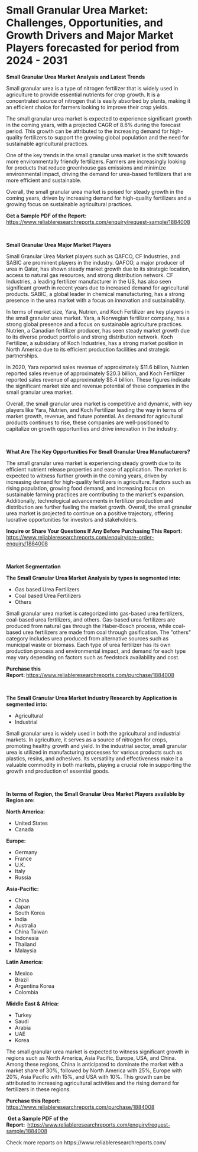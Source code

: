 <p><h1>Small Granular Urea Market: Challenges, Opportunities, and Growth Drivers and Major Market Players forecasted for period from 2024 - 2031</h1></p><p><strong>Small Granular Urea Market Analysis and Latest Trends</strong></p>
<p><p>Small granular urea is a type of nitrogen fertilizer that is widely used in agriculture to provide essential nutrients for crop growth. It is a concentrated source of nitrogen that is easily absorbed by plants, making it an efficient choice for farmers looking to improve their crop yields.</p><p>The small granular urea market is expected to experience significant growth in the coming years, with a projected CAGR of 8.6% during the forecast period. This growth can be attributed to the increasing demand for high-quality fertilizers to support the growing global population and the need for sustainable agricultural practices.</p><p>One of the key trends in the small granular urea market is the shift towards more environmentally friendly fertilizers. Farmers are increasingly looking for products that reduce greenhouse gas emissions and minimize environmental impact, driving the demand for urea-based fertilizers that are more efficient and sustainable.</p><p>Overall, the small granular urea market is poised for steady growth in the coming years, driven by increasing demand for high-quality fertilizers and a growing focus on sustainable agricultural practices.</p></p>
<p><strong>Get a Sample PDF of the Report:&nbsp;</strong> <a href="https://www.reliableresearchreports.com/enquiry/request-sample/1884008">https://www.reliableresearchreports.com/enquiry/request-sample/1884008</a></p>
<p>&nbsp;</p>
<p><strong>Small Granular Urea Major Market Players</strong></p>
<p><p>Small Granular Urea Market players such as QAFCO, CF Industries, and SABIC are prominent players in the industry. QAFCO, a major producer of urea in Qatar, has shown steady market growth due to its strategic location, access to natural gas resources, and strong distribution network. CF Industries, a leading fertilizer manufacturer in the US, has also seen significant growth in recent years due to increased demand for agricultural products. SABIC, a global leader in chemical manufacturing, has a strong presence in the urea market with a focus on innovation and sustainability.</p><p>In terms of market size, Yara, Nutrien, and Koch Fertilizer are key players in the small granular urea market. Yara, a Norwegian fertilizer company, has a strong global presence and a focus on sustainable agriculture practices. Nutrien, a Canadian fertilizer producer, has seen steady market growth due to its diverse product portfolio and strong distribution network. Koch Fertilizer, a subsidiary of Koch Industries, has a strong market position in North America due to its efficient production facilities and strategic partnerships.</p><p>In 2020, Yara reported sales revenue of approximately $11.6 billion, Nutrien reported sales revenue of approximately $20.3 billion, and Koch Fertilizer reported sales revenue of approximately $5.4 billion. These figures indicate the significant market size and revenue potential of these companies in the small granular urea market.</p><p>Overall, the small granular urea market is competitive and dynamic, with key players like Yara, Nutrien, and Koch Fertilizer leading the way in terms of market growth, revenue, and future potential. As demand for agricultural products continues to rise, these companies are well-positioned to capitalize on growth opportunities and drive innovation in the industry.</p></p>
<p>&nbsp;</p>
<p><strong>What Are The Key Opportunities For Small Granular Urea Manufacturers?</strong></p>
<p><p>The small granular urea market is experiencing steady growth due to its efficient nutrient release properties and ease of application. The market is expected to witness further growth in the coming years, driven by increasing demand for high-quality fertilizers in agriculture. Factors such as rising population, growing food demand, and increasing focus on sustainable farming practices are contributing to the market's expansion. Additionally, technological advancements in fertilizer production and distribution are further fueling the market growth. Overall, the small granular urea market is projected to continue on a positive trajectory, offering lucrative opportunities for investors and stakeholders.</p></p>
<p><strong>Inquire or Share Your Questions If Any Before Purchasing This Report:</strong> <a href="https://www.reliableresearchreports.com/enquiry/pre-order-enquiry/1884008">https://www.reliableresearchreports.com/enquiry/pre-order-enquiry/1884008</a></p>
<p>&nbsp;</p>
<p><strong>Market Segmentation</strong></p>
<p><strong>The Small Granular Urea Market Analysis by types is segmented into:</strong></p>
<p><ul><li>Gas based Urea Fertilizers</li><li>Coal based Urea Fertilizers</li><li>Others</li></ul></p>
<p><p>Small granular urea market is categorized into gas-based urea fertilizers, coal-based urea fertilizers, and others. Gas-based urea fertilizers are produced from natural gas through the Haber-Bosch process, while coal-based urea fertilizers are made from coal through gasification. The "others" category includes urea produced from alternative sources such as municipal waste or biomass. Each type of urea fertilizer has its own production process and environmental impact, and demand for each type may vary depending on factors such as feedstock availability and cost.</p></p>
<p><strong>Purchase this Report:&nbsp;</strong><a href="https://www.reliableresearchreports.com/purchase/1884008">https://www.reliableresearchreports.com/purchase/1884008</a></p>
<p>&nbsp;</p>
<p><strong>The Small Granular Urea Market Industry Research by Application is segmented into:</strong></p>
<p><ul><li>Agricultural</li><li>Industrial</li></ul></p>
<p><p>Small granular urea is widely used in both the agricultural and industrial markets. In agriculture, it serves as a source of nitrogen for crops, promoting healthy growth and yield. In the industrial sector, small granular urea is utilized in manufacturing processes for various products such as plastics, resins, and adhesives. Its versatility and effectiveness make it a valuable commodity in both markets, playing a crucial role in supporting the growth and production of essential goods.</p></p>
<p>&nbsp;</p>
<p><strong>In terms of Region, the Small Granular Urea Market Players available by Region are:</strong></p>
<p>
    <p> <strong> North America: </strong>
        <ul>
            <li>United States</li>
            <li>Canada</li>
        </ul>
        </p> 
    <p> <strong> Europe: </strong>
        <ul>
            <li>Germany</li>
            <li>France</li>
            <li>U.K.</li>
            <li>Italy</li>
            <li>Russia</li>
        </ul>
        </p> 
    <p> <strong> Asia-Pacific: </strong>
        <ul>
            <li>China</li>
            <li>Japan</li>
            <li>South Korea</li>
            <li>India</li>
            <li>Australia</li>
            <li>China Taiwan</li>
            <li>Indonesia</li>
            <li>Thailand</li>
            <li>Malaysia</li>
        </ul>
        </p> 
    <p> <strong> Latin America: </strong>
        <ul>
            <li>Mexico</li>
            <li>Brazil</li>
            <li>Argentina Korea</li>
            <li>Colombia</li>
        </ul>
        </p> 
    <p> <strong> Middle East & Africa: </strong>
        <ul>
            <li>Turkey</li>
            <li>Saudi</li>
            <li>Arabia</li>
            <li>UAE</li>
            <li>Korea</li>
        </ul>
    </p>
    </p>
<p><p>The small granular urea market is expected to witness significant growth in regions such as North America, Asia Pacific, Europe, USA, and China. Among these regions, China is anticipated to dominate the market with a market share of 30%, followed by North America with 25%, Europe with 20%, Asia Pacific with 15%, and USA with 10%. This growth can be attributed to increasing agricultural activities and the rising demand for fertilizers in these regions.</p></p>
<p><strong>Purchase this Report: </strong><a href="https://www.reliableresearchreports.com/purchase/1884008">https://www.reliableresearchreports.com/purchase/1884008</a></p>
<p>&nbsp;<strong>Get a Sample PDF of the Report:&nbsp;&nbsp;</strong><a href="https://www.reliableresearchreports.com/enquiry/request-sample/1884008">https://www.reliableresearchreports.com/enquiry/request-sample/1884008</a></p>
<p><strong></strong></p>
<p>Check more reports on https://www.reliableresearchreports.com/</p>